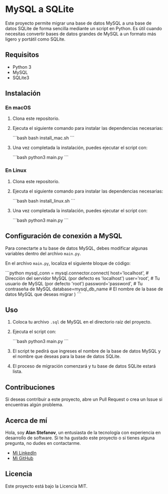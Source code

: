 # MySQL a SQLite

Este proyecto permite migrar una base de datos MySQL a una base de datos SQLite de forma sencilla mediante un script en Python. Es útil cuando necesitas convertir bases de datos grandes de MySQL a un formato más ligero y portátil como SQLite.

## Requisitos

- Python 3
- MySQL
- SQLite3

## Instalación

### En macOS

1. Clona este repositorio.
2. Ejecuta el siguiente comando para instalar las dependencias necesarias:

    \```bash
    bash install_mac.sh
    \```

3. Una vez completada la instalación, puedes ejecutar el script con:

    \```bash
    python3 main.py
    \```

### En Linux

1. Clona este repositorio.
2. Ejecuta el siguiente comando para instalar las dependencias necesarias:

    \```bash
    bash install_linux.sh
    \```

3. Una vez completada la instalación, puedes ejecutar el script con:

    \```bash
    python3 main.py
    \```

## Configuración de conexión a MySQL

Para conectarte a tu base de datos MySQL, debes modificar algunas variables dentro del archivo `main.py`.

En el archivo `main.py`, localiza el siguiente bloque de código:

\```python
mysql_conn = mysql.connector.connect(
    host='localhost',         # Dirección del servidor MySQL (por defecto es 'localhost')
    user='root',              # Tu usuario de MySQL (por defecto 'root')
    password='password',      # Tu contraseña de MySQL
    database=mysql_db_name   # El nombre de la base de datos MySQL que deseas migrar
)
\```

## Uso

1. Coloca tu archivo `.sql` de MySQL en el directorio raíz del proyecto.
2. Ejecuta el script con:

    \```bash
    python3 main.py
    \```

3. El script te pedirá que ingreses el nombre de la base de datos MySQL y el nombre que deseas para la base de datos SQLite.
4. El proceso de migración comenzará y tu base de datos SQLite estará lista.

## Contribuciones

Si deseas contribuir a este proyecto, abre un Pull Request o crea un Issue si encuentras algún problema.

## Acerca de mí

Hola, soy **Alan Stefanov**, un entusiasta de la tecnología con experiencia en desarrollo de software. Si te ha gustado este proyecto o si tienes alguna pregunta, no dudes en contactarme.

- [Mi LinkedIn](https://www.linkedin.com/in/alanstefanov/)
- [Mi GitHub](https://github.com/AlanStefanov/)

## Licencia

Este proyecto está bajo la Licencia MIT.
